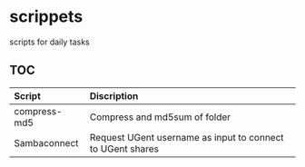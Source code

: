 # scrippets
 scripts for daily tasks

## TOC
| Script    | Discription |
| :-------- | :------- |
| compress-md5  | Compress and md5sum of folder    |
| Sambaconnect | Request UGent username as input to connect to UGent shares    |
